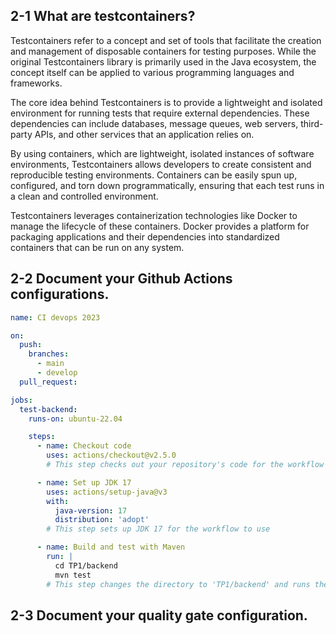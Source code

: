 ## 2-1 What are testcontainers?

Testcontainers refer to a concept and set of tools that facilitate the creation and management of disposable containers for testing purposes. While the original Testcontainers library is primarily used in the Java ecosystem, the concept itself can be applied to various programming languages and frameworks.

The core idea behind Testcontainers is to provide a lightweight and isolated environment for running tests that require external dependencies. These dependencies can include databases, message queues, web servers, third-party APIs, and other services that an application relies on.

By using containers, which are lightweight, isolated instances of software environments, Testcontainers allows developers to create consistent and reproducible testing environments. Containers can be easily spun up, configured, and torn down programmatically, ensuring that each test runs in a clean and controlled environment.

Testcontainers leverages containerization technologies like Docker to manage the lifecycle of these containers. Docker provides a platform for packaging applications and their dependencies into standardized containers that can be run on any system.


## 2-2 Document your Github Actions configurations.

```yaml
name: CI devops 2023

on:
  push:
    branches:
      - main
      - develop
  pull_request:

jobs:
  test-backend:
    runs-on: ubuntu-22.04

    steps:
      - name: Checkout code
        uses: actions/checkout@v2.5.0
        # This step checks out your repository's code for the workflow to run on

      - name: Set up JDK 17
        uses: actions/setup-java@v3
        with:
          java-version: 17
          distribution: 'adopt'
        # This step sets up JDK 17 for the workflow to use

      - name: Build and test with Maven
        run: |
          cd TP1/backend
          mvn test
        # This step changes the directory to 'TP1/backend' and runs the 'mvn test' command to build and test your backend code
```

## 2-3 Document your quality gate configuration.